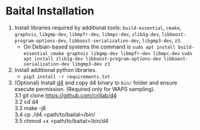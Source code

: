 # Baital Installation

1. Install libraries required by additional tools: `build-essential`, `cmake`, `graphviz`, `libgmp-dev`, `libmpfr-dev`, `libmpc-dev`, `zlib1g-dev`, `libboost-program-options-dev`, `libboost-serialization-dev`, `libgmp3-dev`, `z3`.  
    - On Debian-based systems the command is `sudo apt install build-essential cmake graphviz libgmp-dev libmpfr-dev libmpc-dev`
                                             `sudo apt install zlib1g-dev libboost-program-options-dev libboost-serialization-dev libgmp3-dev z3`
2. Install additional python libraries.  
    - `pip3 install -r requirements.txt`  
3. (Optional) Install [d4](https://github.com/crillab/d4) and copy d4 binary to `bin/` folder and ensure execute permission. (Required only for WAPS sampling).  
3.1 git clone https://github.com/crillab/d4  
3.2 cd d4  
3.3 make -j8  
3.4 cp ./d4 <path/to/baital>/bin/  
3.5 chmod +x <path/to/baital>/bin/d4  
